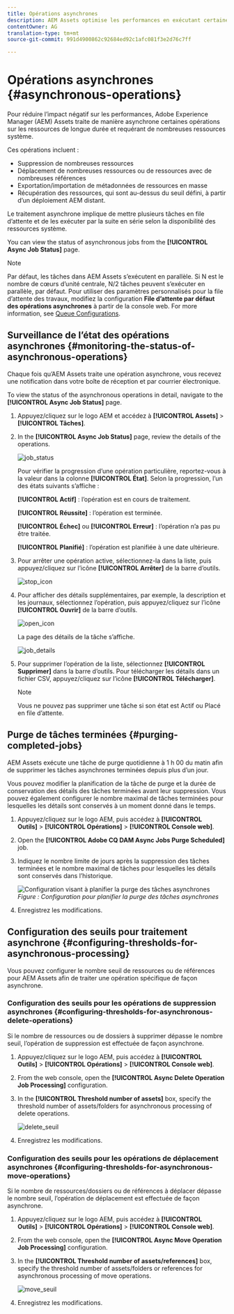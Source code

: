 ```yaml
---
title: Opérations asynchrones
description: AEM Assets optimise les performances en exécutant certaines tâches consommatrices de ressources de manière asynchrone.
contentOwner: AG
translation-type: tm+mt
source-git-commit: 991d4900862c92684ed92c1afc081f3e2d76c7ff

---
```



# Opérations asynchrones {#asynchronous-operations}

Pour réduire l’impact négatif sur les performances, Adobe Experience Manager (AEM) Assets traite de manière asynchrone certaines opérations sur les ressources de longue durée et requérant de nombreuses ressources système.

Ces opérations incluent :

* Suppression de nombreuses ressources
* Déplacement de nombreuses ressources ou de ressources avec de nombreuses références
* Exportation/importation de métadonnées de ressources en masse
* Récupération des ressources, qui sont au-dessus du seuil défini, à partir d’un déploiement AEM distant.

Le traitement asynchrone implique de mettre plusieurs tâches en file d’attente et de les exécuter par la suite en série selon la disponibilité des ressources système.

You can view the status of asynchronous jobs from the **[!UICONTROL Async Job Status]** page.

>[!NOTE]
>
>Par défaut, les tâches dans AEM Assets s’exécutent en parallèle. Si N est le nombre de cœurs d’unité centrale, N/2 tâches peuvent s’exécuter en parallèle, par défaut. Pour utiliser des paramètres personnalisés pour la file d’attente des travaux, modifiez la configuration **File d’attente par défaut des opérations asynchrones** à partir de la console web. For more information, see [Queue Configurations](https://sling.apache.org/documentation/bundles/apache-sling-eventing-and-job-handling.html#queue-configurations).

## Surveillance de l’état des opérations asynchrones {#monitoring-the-status-of-asynchronous-operations}

Chaque fois qu’AEM Assets traite une opération asynchrone, vous recevez une notification dans votre boîte de réception et par courrier électronique.

To view the status of the asynchronous operations in detail, navigate to the **[!UICONTROL Async Job Status]** page.

1. Appuyez/cliquez sur le logo AEM et accédez à **[!UICONTROL Assets]** > **[!UICONTROL Tâches]**.
1. In the **[!UICONTROL Async Job Status]** page, review the details of the operations.

   ![job_status](assets/job_status.png)

   Pour vérifier la progression d’une opération particulière, reportez-vous à la valeur dans la colonne **[!UICONTROL État]**. Selon la progression, l’un des états suivants s’affiche :

   **[!UICONTROL Actif]** : l’opération est en cours de traitement.

   **[!UICONTROL Réussite]** : l’opération est terminée.

   **[!UICONTROL Échec]** ou **[!UICONTROL Erreur]** : l’opération n’a pas pu être traitée.

   **[!UICONTROL Planifié]** : l’opération est planifiée à une date ultérieure.

1. Pour arrêter une opération active, sélectionnez-la dans la liste, puis appuyez/cliquez sur l’icône **[!UICONTROL Arrêter]** de la barre d’outils.

   ![stop_icon](assets/stop_icon.png)

1. Pour afficher des détails supplémentaires, par exemple, la description et les journaux, sélectionnez l’opération, puis appuyez/cliquez sur l’icône **[!UICONTROL Ouvrir]** de la barre d’outils.

   ![open_icon](assets/open_icon.png)

   La page des détails de la tâche s’affiche.

   ![job_details](assets/job_details.png)

1. Pour supprimer l’opération de la liste, sélectionnez **[!UICONTROL Supprimer]** dans la barre d’outils. Pour télécharger les détails dans un fichier CSV, appuyez/cliquez sur l’icône **[!UICONTROL Télécharger]**.

   >[!NOTE]
   >
   >Vous ne pouvez pas supprimer une tâche si son état est Actif ou Placé en file d’attente.

## Purge de tâches terminées {#purging-completed-jobs}

AEM Assets exécute une tâche de purge quotidienne à 1 h 00 du matin afin de supprimer les tâches asynchrones terminées depuis plus d’un jour.

Vous pouvez modifier la planification de la tâche de purge et la durée de conservation des détails des tâches terminées avant leur suppression. Vous pouvez également configurer le nombre maximal de tâches terminées pour lesquelles les détails sont conservés à un moment donné dans le temps.

1. Appuyez/cliquez sur le logo AEM, puis accédez à **[!UICONTROL Outils]** > **[!UICONTROL Opérations]** > **[!UICONTROL Console web]**.
1. Open the **[!UICONTROL Adobe CQ DAM Async Jobs Purge Scheduled]** job.
1. Indiquez le nombre limite de jours après la suppression des tâches terminées et le nombre maximal de tâches pour lesquelles les détails sont conservés dans l’historique.

   ![Configuration visant à planifier la purge des tâches asynchrones](assets/configmgr_purge_asyncjobs.png)
   *Figure : Configuration pour planifier la purge des tâches asynchrones*

1. Enregistrez les modifications.

## Configuration des seuils pour traitement asynchrone {#configuring-thresholds-for-asynchronous-processing}

Vous pouvez configurer le nombre seuil de ressources ou de références pour AEM Assets afin de traiter une opération spécifique de façon asynchrone.

### Configuration des seuils pour les opérations de suppression asynchrones {#configuring-thresholds-for-asynchronous-delete-operations}

Si le nombre de ressources ou de dossiers à supprimer dépasse le nombre seuil, l’opération de suppression est effectuée de façon asynchrone.

1. Appuyez/cliquez sur le logo AEM, puis accédez à **[!UICONTROL Outils]** > **[!UICONTROL Opérations]** > **[!UICONTROL Console web]**.
1. From the web console, open the **[!UICONTROL Async Delete Operation Job Processing]** configuration.
1. In the **[!UICONTROL Threshold number of assets]** box, specify the threshold number of assets/folders for asynchronous processing of delete operations.

   ![delete_seuil](assets/delete_threshold.png)

1. Enregistrez les modifications.

### Configuration des seuils pour les opérations de déplacement asynchrones {#configuring-thresholds-for-asynchronous-move-operations}

Si le nombre de ressources/dossiers ou de références à déplacer dépasse le nombre seuil, l’opération de déplacement est effectuée de façon asynchrone.

1. Appuyez/cliquez sur le logo AEM, puis accédez à **[!UICONTROL Outils]** > **[!UICONTROL Opérations]** > **[!UICONTROL Console web]**.
1. From the web console, open the **[!UICONTROL Async Move Operation Job Processing]** configuration.
1. In the **[!UICONTROL Threshold number of assets/references]** box, specify the threshold number of assets/folders or references for asynchronous processing of move operations.

   ![move_seuil](assets/move_threshold.png)

1. Enregistrez les modifications.
